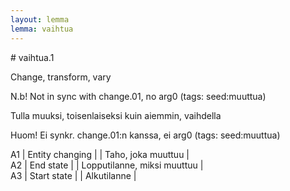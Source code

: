 ```yaml
---
layout: lemma
lemma: vaihtua
---
```


<div class="sense">
# <span class="sensename">vaihtua.1</span>

<span class="description">Change, transform, vary</span>

N.b! Not in sync with change.01, no arg0 (tags: seed:muuttua)

<span class="description">Tulla muuksi, toisenlaiseksi kuin aiemmin, vaihdella</span>

Huom! Ei synkr. change.01:n kanssa, ei arg0 (tags: seed:muuttua)

A1 | Entity changing |   | Taho, joka muuttuu |  
A2 | End state |   | Lopputilanne, miksi muuttuu |  
A3 | Start state |   | Alkutilanne |  

</div>

